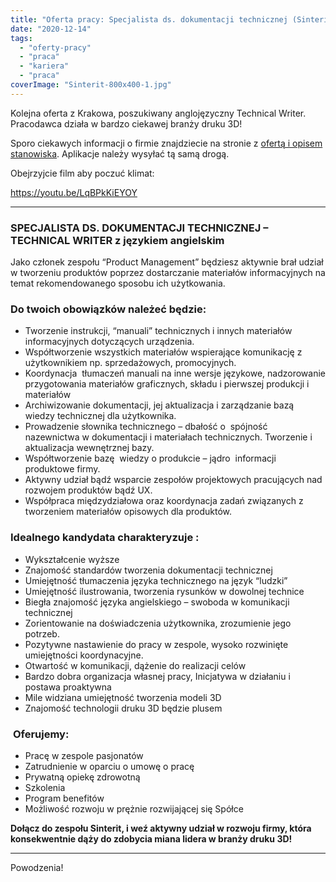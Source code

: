 ```yaml
---
title: "Oferta pracy: Specjalista ds. dokumentacji technicznej (Sinterit) – Kraków"
date: "2020-12-14"
tags:
  - "oferty-pracy"
  - "praca"
  - "kariera"
  - "praca"
coverImage: "Sinterit-800x400-1.jpg"
---
```


Kolejna oferta z Krakowa, poszukiwany anglojęzyczny Technical Writer. Pracodawca
działa w bardzo ciekawej branży druku 3D!

Sporo ciekawych informacji o firmie znajdziecie na stronie z
[ofertą i opisem stanowiska](https://www.sinterit.com/career/#1559132967732-398aa2cb-6767).
Aplikacje należy wysyłać tą samą drogą.

Obejrzyjcie film aby poczuć klimat:

https://youtu.be/LqBPkKiEYOY

---

### **SPECJALISTA DS. DOKUMENTACJI TECHNICZNEJ – TECHNICAL WRITER z językiem angielskim**

Jako członek zespołu “Product Management” będziesz aktywnie brał udział w
tworzeniu produktów poprzez dostarczanie materiałów informacyjnych na temat
rekomendowanego sposobu ich użytkowania.

### **Do twoich obowiązków należeć będzie:**

- Tworzenie instrukcji, “manuali” technicznych i innych materiałów
  informacyjnych dotyczących urządzenia.
- Współtworzenie wszystkich materiałów wspierające komunikację z użytkownikiem
  np. sprzedażowych, promocyjnych.
- Koordynacja  tłumaczeń manuali na inne wersje językowe, nadzorowanie
  przygotowania materiałów graficznych, składu i pierwszej produkcji i
  materiałów
- Archiwizowanie dokumentacji, jej aktualizacja i zarządzanie bazą wiedzy
  technicznej dla użytkownika.
- Prowadzenie słownika technicznego – dbałość o  spójność  nazewnictwa w
  dokumentacji i materiałach technicznych. Tworzenie i aktualizacja wewnętrznej
  bazy.
- Współtworzenie bazę  wiedzy o produkcie – jądro  informacji produktowe firmy.
- Aktywny udział bądź wsparcie zespołów projektowych pracujących nad rozwojem
  produktów bądź UX.
- Współpraca międzydziałowa oraz koordynacja zadań związanych z tworzeniem
  materiałów opisowych dla produktów.

### **Idealnego kandydata charakteryzuje :**

- Wykształcenie wyższe
- Znajomość standardów tworzenia dokumentacji technicznej
- Umiejętność tłumaczenia języka technicznego na język “ludzki”
- Umiejętność ilustrowania, tworzenia rysunków w dowolnej technice
- Biegła znajomość języka angielskiego – swoboda w komunikacji technicznej
- Zorientowanie na doświadczenia użytkownika, zrozumienie jego potrzeb.
- Pozytywne nastawienie do pracy w zespole, wysoko rozwinięte umiejętności
  koordynacyjne.
- Otwartość w komunikacji, dążenie do realizacji celów
- Bardzo dobra organizacja własnej pracy, Inicjatywa w działaniu i postawa
  proaktywna
- Mile widziana umiejętność tworzenia modeli 3D
- Znajomość technologii druku 3D będzie plusem

###  **Oferujemy**:

- Pracę w zespole pasjonatów
- Zatrudnienie w oparciu o umowę o pracę
- Prywatną opiekę zdrowotną
- Szkolenia
- Program benefitów
- Możliwość rozwoju w prężnie rozwijającej się Spółce

**Dołącz do zespołu Sinterit, i weź aktywny udział w rozwoju firmy, która
konsekwentnie dąży do zdobycia miana lidera w branży druku 3D!**

---

Powodzenia!
